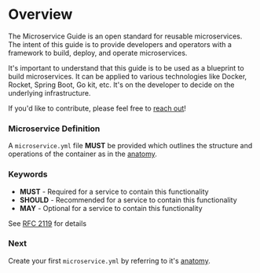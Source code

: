 # Overview

The Microservice Guide is an open standard for reusable microservices. 
The intent of this guide is to provide developers and operators with a framework to build, 
deploy, and operate microservices.

It's important to understand that this guide is to be used as a blueprint to build microservices. 
It can be applied to various technologies like Docker, Rocket, Spring Boot, Go kit, etc. 
It's on the developer to decide on the underlying infrastructure.

If you'd like to contribute, please feel free to [reach out](https://microservice.guide/#contact)!

### Microservice Definition
A `microservice.yml` file **MUST** be provided which outlines the structure and operations 
of the container as in the [anatomy](/overview/anatomy/).

### Keywords

- **MUST** - Required for a service to contain this functionality
- **SHOULD** - Recommended for a service to contain this functionality
- **MAY** - Optional for a service to contain this functionality

See [RFC 2119](https://tools.ietf.org/html/rfc2119) for details

### Next
Create your first `microservice.yml` by referring to it's [anatomy](/overview/anatomy/).
